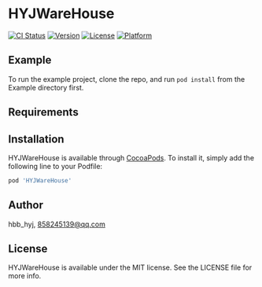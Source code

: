 # HYJWareHouse

[![CI Status](https://img.shields.io/travis/hbb_hyj/HYJWareHouse.svg?style=flat)](https://travis-ci.org/hbb_hyj/HYJWareHouse)
[![Version](https://img.shields.io/cocoapods/v/HYJWareHouse.svg?style=flat)](https://cocoapods.org/pods/HYJWareHouse)
[![License](https://img.shields.io/cocoapods/l/HYJWareHouse.svg?style=flat)](https://cocoapods.org/pods/HYJWareHouse)
[![Platform](https://img.shields.io/cocoapods/p/HYJWareHouse.svg?style=flat)](https://cocoapods.org/pods/HYJWareHouse)

## Example

To run the example project, clone the repo, and run `pod install` from the Example directory first.

## Requirements

## Installation

HYJWareHouse is available through [CocoaPods](https://cocoapods.org). To install
it, simply add the following line to your Podfile:

```ruby
pod 'HYJWareHouse'
```

## Author

hbb_hyj, 858245139@qq.com

## License

HYJWareHouse is available under the MIT license. See the LICENSE file for more info.
